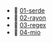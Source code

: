 * 📄 [01-serde](01-serde.md)
* 📄 [02-rayon](02-rayon.md)
* 📄 [03-regex](03-regex.md)
* 📄 [04-mio](04-mio.md)
